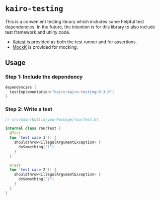 # `kairo-testing`

This is a convenient testing library which includes some helpful test dependencies.
In the future, the intention is for this library to also include test framework and utility code.

- [Kotest](https://kotest.io/) is provided as both the test runner and for assertions.
- [MockK](https://mockk.io/) is provided for mocking.

## Usage

### Step 1: Include the dependency

```kotlin
dependencies {
  testImplementation("kairo:kairo-testing:0.3.0")
}
```

### Step 2: Write a test

```kotlin
// src/main/kotlin/yourPackage/YourTest.kt

internal class YourTest {
  @Test
  fun `test case 1`() {
    shouldThrow<IllegalArgumentException> {
      doSomething("1")
    }
  }

  @Test
  fun `test case 2`() {
    shouldThrow<IllegalArgumentException> {
      doSomething("2")
    }
  }
}
```

